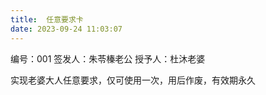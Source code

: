 ```yaml
---
title:  任意要求卡
date: 2023-09-24 11:03:07
---
```

编号：001
签发人：朱苓榛老公
授予人：杜沐老婆

实现老婆大人任意要求，仅可使用一次，用后作废，有效期永久